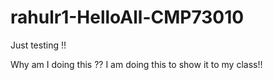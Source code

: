 # rahulr1-HelloAll-CMP73010

Just testing !!

Why am I doing this ??
I am doing this to show it to my class!!
